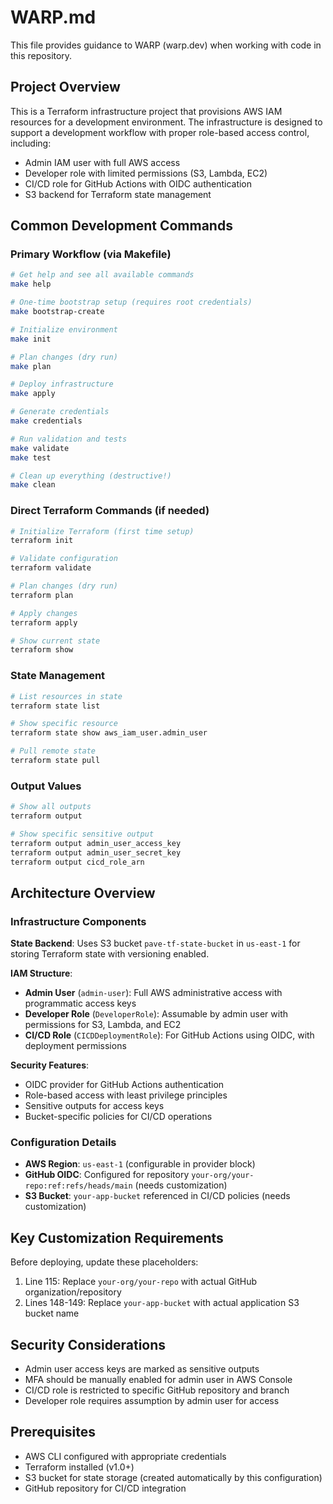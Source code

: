 # WARP.md

This file provides guidance to WARP (warp.dev) when working with code in this repository.

## Project Overview

This is a Terraform infrastructure project that provisions AWS IAM resources for a development environment. The infrastructure is designed to support a development workflow with proper role-based access control, including:

- Admin IAM user with full AWS access
- Developer role with limited permissions (S3, Lambda, EC2)
- CI/CD role for GitHub Actions with OIDC authentication
- S3 backend for Terraform state management

## Common Development Commands

### Primary Workflow (via Makefile)

```bash
# Get help and see all available commands
make help

# One-time bootstrap setup (requires root credentials)
make bootstrap-create

# Initialize environment
make init

# Plan changes (dry run)
make plan

# Deploy infrastructure
make apply

# Generate credentials
make credentials

# Run validation and tests
make validate
make test

# Clean up everything (destructive!)
make clean
```

### Direct Terraform Commands (if needed)

```bash
# Initialize Terraform (first time setup)
terraform init

# Validate configuration
terraform validate

# Plan changes (dry run)
terraform plan

# Apply changes
terraform apply

# Show current state
terraform show
```

### State Management

```bash
# List resources in state
terraform state list

# Show specific resource
terraform state show aws_iam_user.admin_user

# Pull remote state
terraform state pull
```

### Output Values

```bash
# Show all outputs
terraform output

# Show specific sensitive output
terraform output admin_user_access_key
terraform output admin_user_secret_key
terraform output cicd_role_arn
```

## Architecture Overview

### Infrastructure Components

**State Backend**: Uses S3 bucket `pave-tf-state-bucket` in `us-east-1` for storing Terraform state with versioning enabled.

**IAM Structure**:

- **Admin User** (`admin-user`): Full AWS administrative access with programmatic access keys
- **Developer Role** (`DeveloperRole`): Assumable by admin user with permissions for S3, Lambda, and EC2
- **CI/CD Role** (`CICDDeploymentRole`): For GitHub Actions using OIDC, with deployment permissions

**Security Features**:

- OIDC provider for GitHub Actions authentication
- Role-based access with least privilege principles
- Sensitive outputs for access keys
- Bucket-specific policies for CI/CD operations

### Configuration Details

- **AWS Region**: `us-east-1` (configurable in provider block)
- **GitHub OIDC**: Configured for repository `your-org/your-repo:ref:refs/heads/main` (needs customization)
- **S3 Bucket**: `your-app-bucket` referenced in CI/CD policies (needs customization)

## Key Customization Requirements

Before deploying, update these placeholders:

1. Line 115: Replace `your-org/your-repo` with actual GitHub organization/repository
1. Lines 148-149: Replace `your-app-bucket` with actual application S3 bucket name

## Security Considerations

- Admin user access keys are marked as sensitive outputs
- MFA should be manually enabled for admin user in AWS Console
- CI/CD role is restricted to specific GitHub repository and branch
- Developer role requires assumption by admin user for access

## Prerequisites

- AWS CLI configured with appropriate credentials
- Terraform installed (v1.0+)
- S3 bucket for state storage (created automatically by this configuration)
- GitHub repository for CI/CD integration
